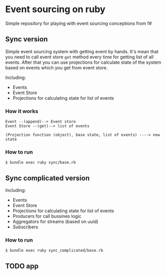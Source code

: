 # Event sourcing on ruby

Simple repository for playing with event sourcing conceptions from f#

## Sync version

Simple event sourcing system with getting event by hands. It's mean that you need to call event store `get` method every time for getting list of all events. After that you can use projections for calculate state of the system based on events which you get from event store.

Including:
* Events
* Event Store
* Projections for calculating state for list of events

### How it works

```
Event --(append)--> Event store
Event Store --(get)--> list of events

(Projection function (object), base state, list of events) ----> new state
```

### How to run

```
$ bundle exec ruby sync/base.rb
```

## Sync complicated version

Including:
* Events
* Event Store
* Projections for calculating state for list of events
* Producers for call bussines logic
* Aggregators for streams (based on uuid)
* Subscribers


### How to run

```
$ bundle exec ruby sync_complicated/base.rb
```

## TODO app
